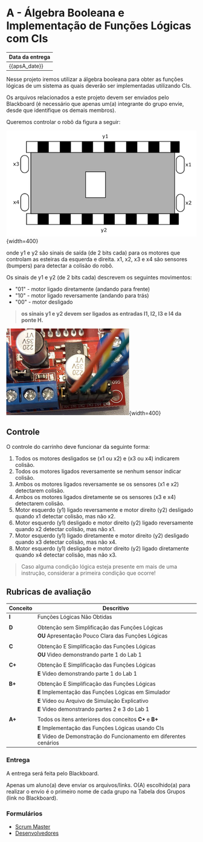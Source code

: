 # A - Álgebra Booleana e Implementação de Funções Lógicas com CIs

| Data da entrega| 
|----------------|
| {{apsA_date}} |

Nesse projeto iremos utilizar a álgebra booleana para obter as funções lógicas de um sistema as quais deverão ser implementadas utilizando CIs.

Os arquivos relacionados a este projeto devem ser enviados pelo Blackboard (é necessário que apenas um(a) integrante do grupo envie, desde que identifique os demais membros).

Queremos controlar o robô da figura a seguir:

![](../figs/A-Transistores/carro.png){width=400}


onde y1 e y2 são sinais de saída (de 2 bits cada) para os motores que controlam as esteiras da esquerda e direita. x1, x2, x3 e x4 são sensores (bumpers) para detectar a colisão do robô.

Os sinais de y1 e y2 (de 2 bits cada) descrevem os seguintes movimentos:

- "01" - motor ligado diretamente (andando para frente)
- "10" - motor ligado reversamente (andando para trás) 
- "00" - motor desligado

> **os sinais y1 e y2 devem ser ligados as entradas I1, I2, I3 e I4 da ponte H.**

![](../figs/A-Transistores/motor.png){width=400}

## Controle

O controle do carrinho deve funcionar da seguinte forma:

1. Todos os motores desligados se (x1 ou x2) e (x3 ou x4) indicarem colisão.
2. Todos os motores ligados reversamente se nenhum sensor indicar colisão.
3. Ambos os motores ligados reversamente se os sensores (x1 e x2) detectarem colisão.
4. Ambos os motores ligados diretamente se os sensores (x3 e x4) detectarem colisão.
5. Motor esquerdo (y1) ligado reversamente e motor direito (y2) desligado quando x1 detectar colisão, mas não x2.
6. Motor esquerdo (y1) desligado e motor direito (y2) ligado reversamente quando x2 detectar colisão, mas não x1.
7. Motor esquerdo (y1) ligado diretamente e motor direito (y2) desligado quando x3 detectar colisão, mas não x4.
8. Motor esquerdo (y1) desligado e motor direito (y2) ligado diretamente quando x4 detectar colisão, mas não x3.

> Caso alguma condição lógica esteja presente em mais de uma instrução, considerar a primeira condição que ocorre!

## Rubricas de avaliação

| Conceito | Descritivo                                                  |
|----------|-------------------------------------------------------------|
| **I**    | Funções Lógicas Não Obtidas                                 |
|          |                                                             |
| **D**    | Obtenção sem Simplificação das Funções Lógicas              |
|          | **OU** Apresentação Pouco Clara das Funções Lógicas         |  
|          |                                                             |
| **C**    | Obtenção E Simplificação das Funções Lógicas                |
|          | **OU** Video demonstrando parte 1 do Lab 1                  |  
|          |                                                             |
| **C+**   | Obtenção E Simplificação das Funções Lógicas                |
|          | **E** Video demonstrando parte 1 do Lab 1                   |  
|          |                                                             |
| **B+**   | Obtenção E Simplificação das Funções Lógicas                |
|          | **E** Implementação das Funções Lógicas em Simulador        |   
|          | **E** Vídeo ou Arquivo de Simulação Explicativo             |  
|          | **E** Video demonstrando partes 2 e 3 do Lab 1              |  
|          |                                                             |
| **A+**   | Todos os itens anteriores dos conceitos **C+** e **B+**     |
|          | **E** Implementação das Funções Lógicas usando CIs          |   
|          | **E** Vídeo de Demonstração do Funcionamento em diferentes cenários  |  



### Entrega

<!--Nesta APS (e apenas nesta) não haverá forms para preencher. -->
A entrega será feita pelo Blackboard.

Apenas um aluno(a) deve enviar os arquivos/links. O(A) escolhido(a) para realizar o envio é o primeiro nome de cada grupo na Tabela dos Grupos (link no Blackboard).

### Formulários

- [Scrum Master]({{form_scrum_link}})
- [Desenvolvedores]({{form_dev_link}})